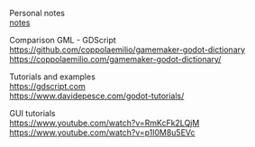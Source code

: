 Personal notes  
[notes](./notes.md)  

Comparison GML - GDScript  
https://github.com/coppolaemilio/gamemaker-godot-dictionary  
https://coppolaemilio.com/gamemaker-godot-dictionary/  

Tutorials and examples  
https://gdscript.com  
https://www.davidepesce.com/godot-tutorials/  

GUI tutorials  
https://www.youtube.com/watch?v=RmKcFk2LQjM  
https://www.youtube.com/watch?v=p1l0M8u5EVc  

